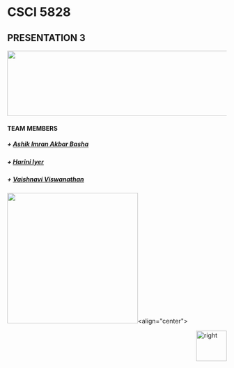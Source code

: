 # CSCI 5828

## PRESENTATION 3


<img src="https://cloud.githubusercontent.com/assets/14101008/11165529/0b8588aa-8acf-11e5-8f38-dfbac3545452.PNG" height="150" width="910"></img>
#### TEAM MEMBERS

##### + [Ashik Imran Akbar Basha](https://github.com/ashikimran)
##### + [Harini Iyer](https://github.com/hariniiyer)
##### + [Vaishnavi Viswanathan](https://github.com/vaishnaviviswanathan)


<img src="http://netdna.webdesignerdepot.com/uploads/2015/03/featured.png" width=300><align="center"></align></img>




[<img align="right" alt="right" src="https://cloud.githubusercontent.com/assets/14101008/11165527/0a4289a2-8acf-11e5-8378-c5e3a55ab4dc.png" width="70" height="70"></img>](https://github.com/vaishnaviviswanathan/CSCI_5828_RESPONSIVE-WEB-DESIGN/blob/master/Introduction.md)
